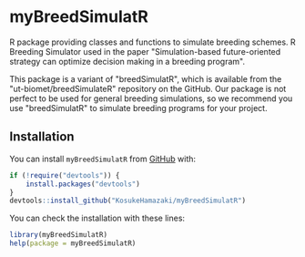 # myBreedSimulatR
R package providing classes and functions to simulate breeding schemes. 
R Breeding Simulator used in the paper "Simulation-based future-oriented strategy can optimize decision making in a breeding program".

This package is a variant of "breedSimulatR", which is available from the "ut-biomet/breedSimulateR" repository on the GitHub.
Our package is not perfect to be used for general breeding simulations, so we recommend you use "breedSimulatR" to simulate breeding programs for your project.

## Installation

You can install `myBreedSimulatR` from [GitHub](https://github.com/) with:

``` r
if (!require("devtools")) {
    install.packages("devtools")
}
devtools::install_github("KosukeHamazaki/myBreedSimulatR")
```

You can check the installation with these lines:

``` r
library(myBreedSimulatR)
help(package = myBreedSimulatR)
```
